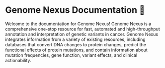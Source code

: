# Genome Nexus Documentation 🧬
Welcome to the documentation for Genome Nexus! Genome Nexus is a comprehensive
one-stop resource for fast, automated and high-throughput annotation and
interpretation of genetic variants in cancer. Genome Nexus integrates
information from a variety of existing resources, including databases that
convert DNA changes to protein changes, predict the functional effects of
protein mutations, and contain information about mutation frequencies, gene
function, variant effects, and clinical actionability. 
